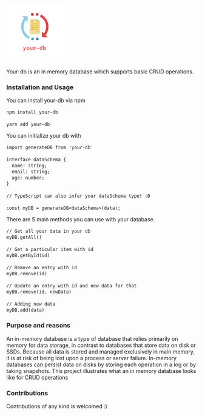 <img src = "assets/logo.png" height = "150"/>

Your-db is an in memory database which supports basic CRUD operations.

### Installation and Usage

You can install your-db via npm

```
npm install your-db

yarn add your-db
```

You can initialize your db with

```
import generateDB from 'your-db'

interface dataSchema {
  name: string;
  email: string;
  age: number;
}

// TypeScript can also infer your dataSchema type! :D

const myDB = generateDB<dataSchema>(data);
```

There are 5 main methods you can use with your database.

```
// Get all your data in your db
myDB.getAll()

// Get a particular item with id
myDB.getById(id)

// Remove an entry with id
myDB.remove(id)

// Update an entry with id and new data for that
myDB.remove(id, newData)

// Adding new data
myDB.add(data)
```

### Purpose and reasons

An in-memory database is a type of database that relies primarily on memory for data storage, in contrast to databases that store data on disk or SSDs. Because all data is stored and managed exclusively in main memory, it is at risk of being lost upon a process or server failure. In-memory databases can persist data on disks by storing each operation in a log or by taking snapshots. This project illustrates what an in memory database looks like for CRUD operations

### Contributions

Contributions of any kind is welcomed :)
